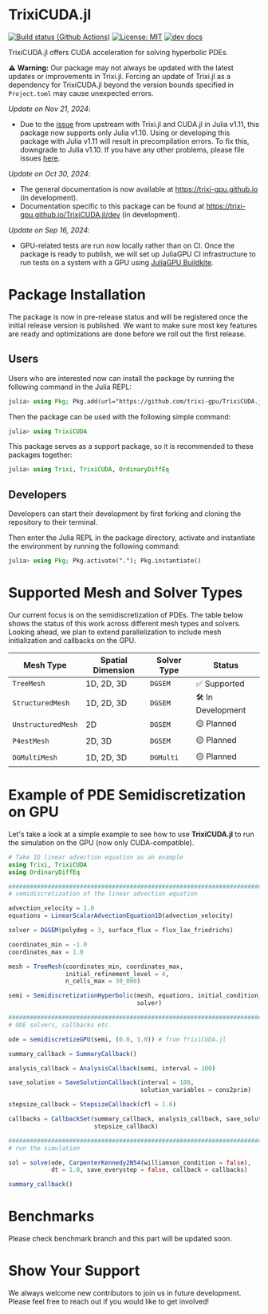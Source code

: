 # TrixiCUDA.jl

[![Build status (Github Actions)](https://github.com/trixi-gpu/TrixiCUDA.jl/workflows/CI/badge.svg)](https://github.com/trixi-gpu/TrixiCUDA.jl/actions)
[![License: MIT](https://img.shields.io/badge/License-MIT-blue.svg)](https://opensource.org/licenses/MIT)
[![dev docs](https://img.shields.io/badge/docs-dev-orange.svg)](https://trixi-gpu.github.io/TrixiCUDA.jl/dev)

TrixiCUDA.jl offers CUDA acceleration for solving hyperbolic PDEs.

⚠️ **Warning:** Our package may not always be updated with the latest updates or improvements in Trixi.jl. Forcing an update of Trixi.jl as a dependency for TrixiCUDA.jl beyond the version bounds specified in `Project.toml` may cause unexpected errors.

*Update on Nov 21, 2024*: 
- Due to the [issue](https://github.com/trixi-framework/Trixi.jl/issues/2108) from upstream with Trixi.jl and CUDA.jl in Julia v1.11, this package now supports only Julia v1.10. Using or developing this package with Julia v1.11 will result in precompilation errors. To fix this, downgrade to Julia v1.10. If you have any other problems, please file issues [here](https://github.com/trixi-gpu/TrixiCUDA.jl/issues).

*Update on Oct 30, 2024*: 
- The general documentation is now available at https://trixi-gpu.github.io (in development).  
- Documentation specific to this package can be found at https://trixi-gpu.github.io/TrixiCUDA.jl/dev (in development).

*Update on Sep 16, 2024*:
- GPU-related tests are run now locally rather than on CI. Once the package is ready to publish, we will set up JuliaGPU CI infrastructure to run tests on a system with a GPU using [JuliaGPU Buildkite](https://github.com/JuliaGPU/buildkite).


# Package Installation
The package is now in pre-release status and will be registered once the initial release version is published. We want to make sure most key features are ready and optimizations are done before we roll out the first release.

## Users
Users who are interested now can install the package by running the following command in the Julia REPL: 
```julia
julia> using Pkg; Pkg.add(url="https://github.com/trixi-gpu/TrixiCUDA.jl.git")
```
Then the package can be used with the following simple command:
```julia
julia> using TrixiCUDA
```
This package serves as a support package, so it is recommended to these packages together:
```julia
julia> using Trixi, TrixiCUDA, OrdinaryDiffEq
```

## Developers
Developers can start their development by first forking and cloning the repository to their terminal. 

Then enter the Julia REPL in the package directory, activate and instantiate the environment by running the following command:
```julia
julia> using Pkg; Pkg.activate("."); Pkg.instantiate()
```

# Supported Mesh and Solver Types
Our current focus is on the semidiscretization of PDEs. The table below shows the status of this work across different mesh types and solvers. Looking ahead, we plan to extend parallelization to include mesh initialization and callbacks on the GPU. 

| Mesh Type          | Spatial Dimension | Solver Type | Status         |
|--------------------|-------------------|-------------|----------------|
| `TreeMesh`         | 1D, 2D, 3D        | `DGSEM`     | ✅ Supported    |
| `StructuredMesh`   | 1D, 2D, 3D        | `DGSEM`     | 🛠️ In Development|
| `UnstructuredMesh` | 2D                | `DGSEM`     | 🟡 Planned      |
| `P4estMesh`        | 2D, 3D            | `DGSEM`     | 🟡 Planned      |
| `DGMultiMesh`      | 1D, 2D, 3D        | `DGMulti`   | 🟡 Planned      |

# Example of PDE Semidiscretization on GPU
Let's take a look at a simple example to see how to use **TrixiCUDA.jl** to run the simulation on the GPU (now only CUDA-compatible).

```julia
# Take 1D linear advection equation as an example
using Trixi, TrixiCUDA
using OrdinaryDiffEq

###############################################################################
# semidiscretization of the linear advection equation

advection_velocity = 1.0
equations = LinearScalarAdvectionEquation1D(advection_velocity)

solver = DGSEM(polydeg = 3, surface_flux = flux_lax_friedrichs)

coordinates_min = -1.0
coordinates_max = 1.0 

mesh = TreeMesh(coordinates_min, coordinates_max,
                initial_refinement_level = 4,
                n_cells_max = 30_000)

semi = SemidiscretizationHyperbolic(mesh, equations, initial_condition_convergence_test,
                                    solver)

###############################################################################
# ODE solvers, callbacks etc.

ode = semidiscretizeGPU(semi, (0.0, 1.0)) # from TrixiCUDA.jl

summary_callback = SummaryCallback()

analysis_callback = AnalysisCallback(semi, interval = 100)

save_solution = SaveSolutionCallback(interval = 100,
                                     solution_variables = cons2prim)

stepsize_callback = StepsizeCallback(cfl = 1.6)

callbacks = CallbackSet(summary_callback, analysis_callback, save_solution,
                        stepsize_callback)

###############################################################################
# run the simulation

sol = solve(ode, CarpenterKennedy2N54(williamson_condition = false),
            dt = 1.0, save_everystep = false, callback = callbacks)

summary_callback()
```

# Benchmarks
Please check benchmark branch and this part will be updated soon.

# Show Your Support
We always welcome new contributors to join us in future development. Please feel free to reach out if you would like to get involved!
